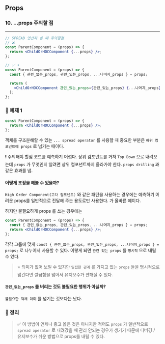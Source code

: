 ## Props

### 10. ...props 주의할 점

---

```jsx
// SPREAD 연산자 쓸 때 주의할점
// ❌
const ParentComponent = (props) => {
  return <ChildOrHOCComponent {...props} />;
};

// ✅ ⬇️
const ParentComponent = (props) => {
  const { 관련_없는_props, 관련_있는_props, ...나머지_props } = props;

  return (
    <ChildOrHOCComponent 관련_있는_props={관련_있는_props} {...나머지_props} />
  );
};
```

### 📌 예제 1

```jsx
const ParentComponent = (props) => {
  return <ChildOrHOCComponent {...props} />;
};
```

객체를 구조분해할 수 있는 `... spread operator` 를 사용할 때 중요한 부분은 `하위 컴포넌트에 props` 로 넘기는 때이다.

❗️ 주의해야 할점
코드를 예측하기 어렵다. 상위 컴포넌트를 거쳐 `Top Down` 으로 내려오는데 `props` 가 무엇인지 알려면 상위 컴포넌트까지 올라가야 한다. `props drilling` 과 같은 효과를 냄.

#### 어떻게 조정을 해볼 수 있을까?

`High Order Component(고차 컴포넌트)` 와 같은 패턴을 사용하는 경우에는 예측하기 어려운 props를 일반적으로 전달해 주는 용도로만 사용한다. 가 올바른 예이다.

하지만 불필요하게 props 를 쓰는 경우에는

```jsx
const ParentComponent = (props) => {
  const { 관련_없는_props, 관련_있는_props, ...나머지_props } = props;
  return <ChildOrHOCComponent {...props} />;
};
```

각각 그룹에 맞게 `const { 관련_없는_props, 관련_있는_props, ...나머지_props } = props;` 로 나누어서 사용할 수 있다. 이렇게 되면 `관련 있는 props` 를 `명시적` 으로 내릴 수 있다.

> ⭐️ 의미가 없어 보일 수 있지만 `밀접한 관계` 를 가지고 있는 `props` 들을 명시적으로 넘긴다면 깔끔함을 넘어서 유지보수가 편해질 수 있다.

#### `관련_없는_props` 를 버리는 것도 불필요한 행위가 아닐까?

`불필요한 객체 더미` 를 넘기는 것보다는 낫다.

### 📌 정리

> ✅ 이 방법이 언제나 좋고 옳은 것은 아니지만 적어도 `props` 가 일반적으로 `spread operator` 로 내려갔을 때 관리 안되는 경우가 생기기 때문에 디버깅 / 유지보수가 쉬운 방법으로 props를 내릴 수 있다.
